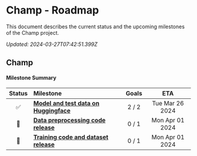 # Champ - Roadmap

This document describes the current status and the upcoming milestones of the Champ project.

_Updated: 2024-03-27T07:42:51.399Z_

## Champ

#### Milestone Summary

| Status | Milestone                                                                                  | Goals |       ETA       |
| :----: | :----------------------------------------------------------------------------------------- | :---: | :-------------: |
|   ✅   | **[Model and test data on Huggingface](https://huggingface.co/fudan-generative-ai/champ)** | 2 / 2 | Tue Mar 26 2024 |
|   🚀   | **[Data preprocessing code release]()**                                                    | 0 / 1 | Mon Apr 01 2024 |
|   🚀   | **[Training code and dataset release]()**                                                  | 0 / 1 | Mon Apr 01 2024 |

